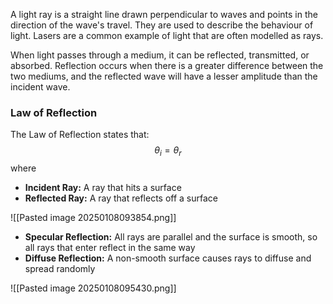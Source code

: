 A light ray is a straight line drawn perpendicular to waves and points in the direction of the wave's travel. They are used to describe the behaviour of light. Lasers are a common example of light that are often modelled as rays.

When light passes through a medium, it can be reflected, transmitted, or absorbed. Reflection occurs when there is a greater difference between the two mediums, and the reflected wave will have a lesser amplitude than the incident wave.

### Law of Reflection
The Law of Reflection states that:
$$\theta_i = \theta_r$$
where
- **Incident Ray:** A ray that hits a surface
- **Reflected Ray:** A ray that reflects off a surface

![[Pasted image 20250108093854.png]]

- **Specular Reflection:** All rays are parallel and the surface is smooth, so all rays that enter reflect in the same way
- **Diffuse Reflection:** A non-smooth surface causes rays to diffuse and spread randomly

![[Pasted image 20250108095430.png]]